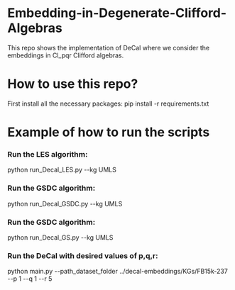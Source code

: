 # Embedding-in-Degenerate-Clifford-Algebras
This repo shows the implementation of DeCal where we consider the embeddings in Cl_pqr Clifford algebras.
# How to use this repo?
First install all the necessary packages: pip install -r requirements.txt
# Example of how to run the scripts
### Run the LES algorithm: 
python run_Decal_LES.py --kg UMLS
### Run the GSDC algorithm:
python run_Decal_GSDC.py --kg UMLS
### Run the GSDC algorithm:
python run_Decal_GS.py --kg UMLS
### Run the DeCal with desired values of p,q,r:
python main.py --path_dataset_folder ../decal-embeddings/KGs/FB15k-237 --p 1 --q 1 --r 5
